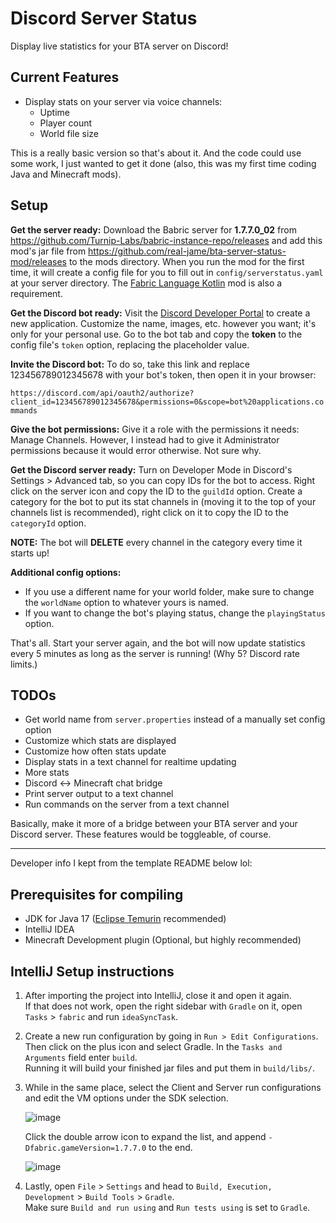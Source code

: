 # Discord Server Status

Display live statistics for your BTA server on Discord!

## Current Features
- Display stats on your server via voice channels:
  - Uptime
  - Player count
  - World file size

This is a really basic version so that's about it. And the code could use some work, I just wanted to get it done (also, this was my first time coding Java and Minecraft mods).

## Setup
**Get the server ready:** Download the Babric server for **1.7.7.0_02** from https://github.com/Turnip-Labs/babric-instance-repo/releases and add this mod's jar file from https://github.com/real-jame/bta-server-status-mod/releases to the mods directory. When you run the mod for the first time, it will create a config file for you to fill out in `config/serverstatus.yaml` at your server directory. The [Fabric Language Kotlin](https://modrinth.com/mod/fabric-language-kotlin/version/1.9.4+kotlin.1.8.21) mod is also a requirement.

**Get the Discord bot ready:** Visit the [Discord Developer Portal](https://discord.com/developers/applications) to create a new application. Customize the name, images, etc. however you want; it's only for your personal use. Go to the bot tab and copy the **token** to the config file's `token` option, replacing the placeholder value.

**Invite the Discord bot:** To do so, take this link and replace 123456789012345678 with your bot's token, then open it in your browser:

```https://discord.com/api/oauth2/authorize?client_id=123456789012345678&permissions=0&scope=bot%20applications.commands```

**Give the bot permissions:** Give it a role with the permissions it needs: Manage Channels. However, I instead had to give it Administrator permissions because it would error otherwise. Not sure why.

**Get the Discord server ready:** Turn on Developer Mode in Discord's Settings > Advanced tab, so you can copy IDs for the bot to access. Right click on the server icon and copy the ID to the `guildId` option. Create a category for the bot to put its stat channels in (moving it to the top of your channels list is recommended), right click on it to copy the ID to the `categoryId` option.

**NOTE:** The bot will **DELETE** every channel in the category every time it starts up!

**Additional config options:** 
- If you use a different name for your world folder, make sure to change the `worldName` option to whatever yours is named. 
- If you want to change the bot's playing status, change the `playingStatus` option.

That's all. Start your server again, and the bot will now update statistics every 5 minutes as long as the server is running! (Why 5? Discord rate limits.)

## TODOs
- Get world name from `server.properties` instead of a manually set config option
- Customize which stats are displayed
- Customize how often stats update
- Display stats in a text channel for realtime updating
- More stats
- Discord <-> Minecraft chat bridge
- Print server output to a text channel
- Run commands on the server from a text channel

Basically, make it more of a bridge between your BTA server and your Discord server. These features would be toggleable, of course.

----
Developer info I kept from the template README below lol:

## Prerequisites for compiling
- JDK for Java 17 ([Eclipse Temurin](https://adoptium.net/temurin/releases/) recommended)
- IntelliJ IDEA
- Minecraft Development plugin (Optional, but highly recommended)

## IntelliJ Setup instructions

1. After importing the project into IntelliJ, close it and open it again.  
   If that does not work, open the right sidebar with `Gradle` on it, open `Tasks` > `fabric` and run `ideaSyncTask`.

2. Create a new run configuration by going in `Run > Edit Configurations`.  
   Then click on the plus icon and select Gradle. In the `Tasks and Arguments` field enter `build`.  
   Running it will build your finished jar files and put them in `build/libs/`.

3. While in the same place, select the Client and Server run configurations and edit the VM options under the SDK selection.

   ![image](https://github.com/Turnip-Labs/bta-example-mod/assets/58854399/2d45551d-83e3-4a75-b0e6-acdbb95b8114)

   Click the double arrow icon to expand the list, and append `-Dfabric.gameVersion=1.7.7.0` to the end.

   ![image](https://github.com/Turnip-Labs/bta-example-mod/assets/58854399/e4eb8a22-d88a-41ef-8fb2-e37c66e18585)

4. Lastly, open `File` > `Settings` and head to `Build, Execution, Development` > `Build Tools` > `Gradle`.  
   Make sure `Build and run using` and `Run tests using` is set to `Gradle`.
